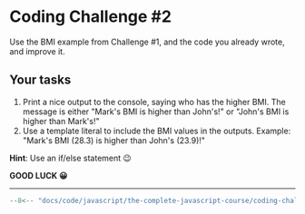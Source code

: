 # Coding Challenge #2

Use the BMI example from Challenge #1, and the code you already wrote, and improve it.

## Your tasks

1. Print a nice output to the console, saying who has the higher BMI. The message is either "Mark's BMI is higher than John's!" or "John's BMI is higher than Mark's!"
2. Use a template literal to include the BMI values in the outputs. Example: "Mark's BMI (28.3) is higher than John's (23.9)!"

**Hint**: Use an if/else statement 😉

**GOOD LUCK 😀**

---

```javascript
--8<-- "docs/code/javascript/the-complete-javascript-course/coding-challenges/javascript-fundamentals-part-1/challenge-2.js"
```
